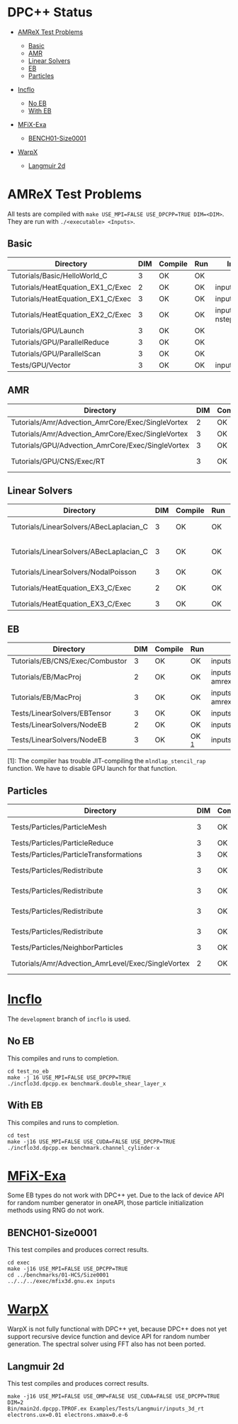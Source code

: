 # DPC++ Status

- [AMReX Test Problems](#AMReX-Test-Problems)
  * [Basic](#Basic)
  * [AMR](#AMR)
  * [Linear Solvers](#Linear-Solvers)
  * [EB](#EB)
  * [Particles](#Particles)

- [Incflo](#Incflo)
  * [No EB](#No-EB)
  * [With EB](#With-EB)

- [MFiX-Exa](#MFix-Exa)
  * [BENCH01-Size0001](#BENCH01-Size0001)

- [WarpX](#WarpX)
  * [Langmuir 2d](#Langmuir-2d)


# AMReX Test Problems

All tests are compiled with `make USE_MPI=FALSE USE_DPCPP=TRUE DIM=<DIM>`.  They are run with `./<executable> <Inputs>`.

## Basic

| Directory | DIM | Compile | Run | Inputs |
| ------ | --- | ---------- | ---------- | ---------- |
| Tutorials/Basic/HelloWorld_C  | 3 | OK | OK |        |
| Tutorials/HeatEquation_EX1_C/Exec | 2 | OK | OK | inputs |
| Tutorials/HeatEquation_EX1_C/Exec | 3 | OK | OK | inputs |
| Tutorials/HeatEquation_EX2_C/Exec | 3 | OK | OK | inputs nsteps=1000 |
| Tutorials/GPU/Launch | 3 | OK | OK | |
| Tutorials/GPU/ParallelReduce | 3 | OK | OK |  |
| Tutorials/GPU/ParallelScan | 3 | OK | OK | |
| Tests/GPU/Vector | 3 | OK | OK | inputs |

## AMR

| Directory | DIM | Compile | Run | Inputs |
| ------ | --- | ---------- | ---------- | ---------- |
| Tutorials/Amr/Advection_AmrCore/Exec/SingleVortex | 2 | OK | OK | inputs |
| Tutorials/Amr/Advection_AmrCore/Exec/SingleVortex | 3 | OK | OK | inputs max_step=100 |
| Tutorials/GPU/Advection_AmrCore/Exec/SingleVortex | 3 | OK | OK | inputs |
| Tutorials/GPU/CNS/Exec/RT | 3 | OK | OK | inputs-rt amrex.fpe_trap_invalid=0 |

## Linear Solvers

| Directory | DIM | Compile | Run | Inputs |
| ------ | --- | ---------- | ---------- | ---------- |
| Tutorials/LinearSolvers/ABecLaplacian_C | 3 | OK | OK | inputs-rt-poisson-lev |
| Tutorials/LinearSolvers/ABecLaplacian_C | 3 | OK | OK | inputs-rt-abeclap-com |
| Tutorials/LinearSolvers/NodalPoisson | 3 | OK | OK | inputs-rt |
| Tutorials/HeatEquation_EX3_C/Exec | 2 | OK | OK | inputs_2d nsteps=100 |
| Tutorials/HeatEquation_EX3_C/Exec | 3 | OK | OK | inputs_3d |

## EB

| Directory | DIM | Compile | Run | Inputs |
| ------ | --- | ---------- | ---------- | ---------- |
| Tutorials/EB/CNS/Exec/Combustor | 3 | OK | OK | inputs.regt |
| Tutorials/EB/MacProj | 2 | OK | OK | inputs amrex.fpe_trap_invalid=0 |
| Tutorials/EB/MacProj | 3 | OK | OK | inputs amrex.fpe_trap_invalid=0 |
| Tests/LinearSolvers/EBTensor | 3 | OK | OK | inputs.rt.3d |
| Tests/LinearSolvers/NodeEB | 2 | OK | OK | inputs.rt.2d |
| Tests/LinearSolvers/NodeEB | 3 | OK | OK <sup>[1](#footnote1)</sup> | inputs.rt.3d.y |

<a name="footnote1">[1]</a>: The compiler has trouble JIT-compiling the `mlndlap_stencil_rap`
function.  We have to disable GPU launch for that function.

## Particles

| Directory | DIM | Compile | Run | Inputs |
| ------ | --- | ---------- | ---------- | ---------- |
| Tests/Particles/ParticleMesh | 3 | OK | OK | inputs nx=64 ny=64 nz=64 nppc=4 |
| Tests/Particles/ParticleReduce | 3 | OK | OK | inputs |
| Tests/Particles/ParticleTransformations | 3 | OK | OK | inputs |
| Tests/Particles/Redistribute | 3 | OK | OK | inputs.rt.cuda redistribute.do_random=0 |
| Tests/Particles/Redistribute | 3 | OK | OK | inputs.rt.cuda.sort redistribute.do_random=0 |
| Tests/Particles/Redistribute | 3 | OK | OK | inputs.rt.cuda.nonperiodic redistribute.do_random=0 |
| Tests/Particles/Redistribute | 3 | OK | OK | inputs.rt.cuda.mr redistribute.do_random=0 |
| Tests/Particles/NeighborParticles | 3 | OK | OK | inputs |
| Tutorials/Amr/Advection_AmrLevel/Exec/SingleVortex | 2 | OK | OK | inputs.tracers particles.do_tiling=0 |


# [Incflo](https://github.com/AMReX-Codes/incflo)

The `development` branch of `incflo` is used.

## No EB

This compiles and runs to completion.
```
cd test_no_eb
make -j 16 USE_MPI=FALSE USE_DPCPP=TRUE
./incflo3d.dpcpp.ex benchmark.double_shear_layer_x
```

## With EB

This compiles and runs to completion.
```
cd test
make -j16 USE_MPI=FALSE USE_CUDA=FALSE USE_DPCPP=TRUE
./incflo3d.dpcpp.ex benchmark.channel_cylinder-x
```


# [MFiX-Exa](https://amrex-codes.github.io/MFIX-Exa/)

Some EB types do not work with DPC++ yet.  Due to the lack of device API for random number generator
in oneAPI, those particle initialization methods using RNG do not work.

## BENCH01-Size0001

This test compiles and produces correct results.
```
cd exec
make -j16 USE_MPI=FALSE USE_DPCPP=TRUE
cd ../benchmarks/01-HCS/Size0001
../../../exec/mfix3d.gnu.ex inputs
```


# [WarpX](https://github.com/ECP-WarpX/WarpX/)

WarpX is not fully functional with DPC++ yet, because DPC++ does not yet support recursive device
function and device API for random number generation.  The spectral solver using FFT also has not
been ported.

## Langmuir 2d

This test compiles and produces correct results.
```
make -j16 USE_MPI=FALSE USE_OMP=FALSE USE_CUDA=FALSE USE_DPCPP=TRUE DIM=2
Bin/main2d.dpcpp.TPROF.ex Examples/Tests/Langmuir/inputs_3d_rt electrons.ux=0.01 electrons.xmax=0.e-6
```

